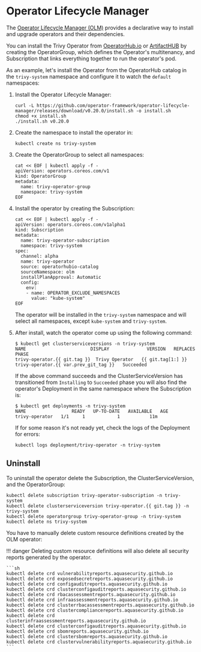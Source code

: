 # Operator Lifecycle Manager

The [Operator Lifecycle Manager (OLM)][olm] provides a declarative way to install and upgrade operators and their
dependencies.

You can install the Trivy Operator from [OperatorHub.io] or [ArtifactHUB] by creating the OperatorGroup, which
defines the Operator's multitenancy, and Subscription that links everything together to run the operator's pod.

As an example, let's install the Operator from the OperatorHub catalog in the `trivy-system` namespace and
configure it to watch the `default` namespaces:

1. Install the Operator Lifecycle Manager:
   ```
   curl -L https://github.com/operator-framework/operator-lifecycle-manager/releases/download/v0.20.0/install.sh -o install.sh
   chmod +x install.sh
   ./install.sh v0.20.0
   ```

2. Create the namespace to install the operator in:
   ```
   kubectl create ns trivy-system
   ```
3. Create the OperatorGroup to select all namespaces:
   ```
   cat << EOF | kubectl apply -f -
   apiVersion: operators.coreos.com/v1
   kind: OperatorGroup
   metadata:
     name: trivy-operator-group
     namespace: trivy-system
   EOF
   ```
4. Install the operator by creating the Subscription:
   ```
   cat << EOF | kubectl apply -f -
   apiVersion: operators.coreos.com/v1alpha1
   kind: Subscription
   metadata:
     name: trivy-operator-subscription
     namespace: trivy-system
   spec:
     channel: alpha
     name: trivy-operator
     source: operatorhubio-catalog
     sourceNamespace: olm
     installPlanApproval: Automatic
     config:
       env:
       - name: OPERATOR_EXCLUDE_NAMESPACES
         value: "kube-system"
   EOF
   ```
   The operator will be installed in the `trivy-system` namespace and will select all namespaces, except
   `kube-system` and `trivy-system`. 

5. After install, watch the operator come up using the following command:
   ```console
   $ kubectl get clusterserviceversions -n trivy-system
   NAME                        DISPLAY              VERSION   REPLACES                     PHASE
   trivy-operator.{{ git.tag }}  Trivy Operator   {{ git.tag[1:] }}    trivy-operator.{{ var.prev_git_tag }}   Succeeded
   ```
   If the above command succeeds and the ClusterServiceVersion has transitioned from `Installing` to `Succeeded` phase
   you will also find the operator's Deployment in the same namespace where the Subscription is:
   ```console
   $ kubectl get deployments -n trivy-system
   NAME                 READY   UP-TO-DATE   AVAILABLE   AGE
   trivy-operator   1/1     1            1           11m
   ```
   If for some reason it's not ready yet, check the logs of the Deployment for errors:
   ```
   kubectl logs deployment/trivy-operator -n trivy-system
   ```

## Uninstall

To uninstall the operator delete the Subscription, the ClusterServiceVersion, and the OperatorGroup:

```
kubectl delete subscription trivy-operator-subscription -n trivy-system
kubectl delete clusterserviceversion trivy-operator.{{ git.tag }} -n trivy-system
kubectl delete operatorgroup trivy-operator-group -n trivy-system
kubectl delete ns trivy-system
```

You have to manually delete custom resource definitions created by the OLM operator:

!!! danger
    Deleting custom resource definitions will also delete all security reports generated by the operator.

    ```sh
    kubectl delete crd vulnerabilityreports.aquasecurity.github.io
    kubectl delete crd exposedsecretreports.aquasecurity.github.io
    kubectl delete crd configauditreports.aquasecurity.github.io
    kubectl delete crd clusterconfigauditreports.aquasecurity.github.io
    kubectl delete crd rbacassessmentreports.aquasecurity.github.io
    kubectl delete crd infraassessmentreports.aquasecurity.github.io
    kubectl delete crd clusterrbacassessmentreports.aquasecurity.github.io
    kubectl delete crd clustercompliancereports.aquasecurity.github.io
    kubectl delete crd clusterinfraassessmentreports.aquasecurity.github.io
    kubectl delete crd clusterconfigauditreports.aquasecurity.github.io
    kubectl delete crd sbomreports.aquasecurity.github.io
    kubectl delete crd clustersbomreports.aquasecurity.github.io
    kubectl delete crd clustervulnerabilityreports.aquasecurity.github.io
    ```

[olm]: https://github.com/operator-framework/operator-lifecycle-manager/
[OperatorHub.io]: https://operatorhub.io/operator/trivy-operator/
[ArtifactHUB]: https://artifacthub.io/
